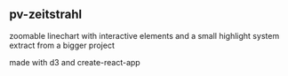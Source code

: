 ## pv-zeitstrahl

zoomable linechart with interactive elements and a small highlight system\
extract from a bigger project

made with d3 and create-react-app
